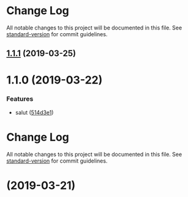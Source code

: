 # Change Log

All notable changes to this project will be documented in this file. See [standard-version](https://github.com/conventional-changelog/standard-version) for commit guidelines.

## [1.1.1](https://github.com/helenen/motus/compare/v1.1.0...v1.1.1) (2019-03-25)



# 1.1.0 (2019-03-22)


### Features

* salut ([514d3e1](https://github.com/helenen/motus/commit/514d3e1))



# Change Log

All notable changes to this project will be documented in this file. See [standard-version](https://github.com/conventional-changelog/standard-version) for commit guidelines.

#  (2019-03-21)
